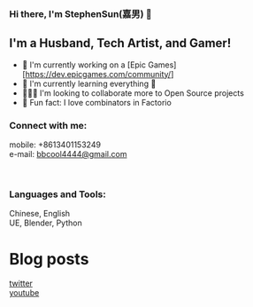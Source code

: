### Hi there, I'm StephenSun(嘉男) 🤝

## I'm a Husband, Tech Artist, and Gamer!
- 🔭 I'm currently working on a [Epic Games][https://dev.epicgames.com/community/]
- 🌱 I'm currently learning everything 🥲
- 🧑‍🤝‍🧑 I'm looking to collaborate more to Open Source projects
- 🔦 Fun fact: I love combinators in Factorio

### Connect with me:
mobile: +8613401153249
<br />
e-mail: bbcool4444@gmail.com

<br />

### Languages and Tools:
Chinese, English
<br />
UE, Blender, Python
<br />

# Blog posts

[twitter](https://twitter.com/Stephen08271634)
<br />
[youtube](https://www.youtube.com/@AImagery4444)

